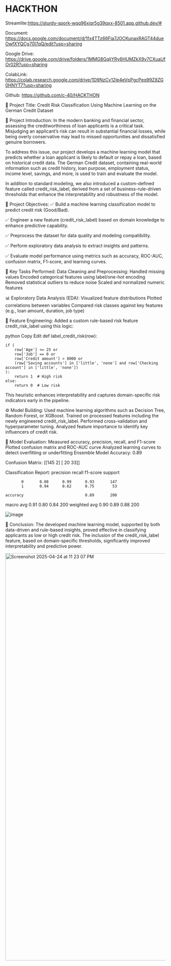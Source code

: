 # HACKTHON

Streamlite:https://sturdy-spork-wqq96xjqr5g39qxx-8501.app.github.dev/#

Document: https://docs.google.com/document/d/1fx4TTz66Fia7JOCKunaxRAGT44dueOwfXYQCg70I7qQ/edit?usp=sharing

Google Drive:
https://drive.google.com/drive/folders/1MMG8GqljYRy6HUMZkX9v7CXuaUfOr02R?usp=sharing

ColabLink:
https://colab.research.google.com/drive/1D9NzCv12le4eVpPgcPeq99Z8ZG0HNYT7?usp=sharing

Github:
https://github.com/c-40/HACKTHON

🔷 Project Title:
Credit Risk Classification Using Machine Learning on the German Credit Dataset

🔶 Project Introduction:
In the modern banking and financial sector, assessing the creditworthiness of loan applicants is a critical task. Misjudging an applicant’s risk can result in substantial financial losses, while being overly conservative may lead to missed opportunities and dissatisfied genuine borrowers.

To address this issue, our project develops a machine learning model that predicts whether a loan applicant is likely to default or repay a loan, based on historical credit data. The German Credit dataset, containing real-world information such as credit history, loan purpose, employment status, income level, savings, and more, is used to train and evaluate the model.

In addition to standard modeling, we also introduced a custom-defined feature called credit_risk_label, derived from a set of business-rule-driven thresholds that enhance the interpretability and robustness of the model.

🔹 Project Objectives:
✅ Build a machine learning classification model to predict credit risk (Good/Bad).

✅ Engineer a new feature (credit_risk_label) based on domain knowledge to enhance predictive capability.

✅ Preprocess the dataset for data quality and modeling compatibility.

✅ Perform exploratory data analysis to extract insights and patterns.

✅ Evaluate model performance using metrics such as accuracy, ROC-AUC, confusion matrix, F1-score, and learning curves.

🔸 Key Tasks Performed:
Data Cleaning and Preprocessing:
  Handled missing values
  Encoded categorical features using label/one-hot encoding
  Removed statistical outliers to reduce noise
  Scaled and normalized numeric features

📊 Exploratory Data Analysis (EDA):
Visualized feature distributions
Plotted correlations between variables
Compared risk classes against key features (e.g., loan amount, duration, job type)

🔢 Feature Engineering:
Added a custom rule-based risk feature credit_risk_label using this logic:

python
Copy
Edit
def label_credit_risk(row):

    if (
        row['Age'] <= 25 or
        row['Job'] == 0 or
        row['Credit amount'] > 8000 or
        (row['Saving accounts'] in ['little', 'none'] and row['Checking account'] in ['little', 'none'])
    ):
        return 1  # High risk
    else:
        return 0  # Low risk
This heuristic enhances interpretability and captures domain-specific risk indicators early in the pipeline.

⚙️ Model Building:
Used machine learning algorithms such as Decision Tree, Random Forest, or XGBoost.
Trained on processed features including the newly engineered credit_risk_label.
Performed cross-validation and hyperparameter tuning.
Analyzed feature importance to identify key influencers of credit risk.

🧪 Model Evaluation:
Measured accuracy, precision, recall, and F1-score
Plotted confusion matrix and ROC-AUC curve
Analyzed learning curves to detect overfitting or underfitting
Ensemble Model Accuracy: 0.89

Confusion Matrix:
 [[145   2]
 [ 20  33]]

Classification Report:
               precision    recall  f1-score   support

           0       0.88      0.99      0.93       147
           1       0.94      0.62      0.75        53

    accuracy                           0.89       200
   macro avg       0.91      0.80      0.84       200
weighted avg       0.90      0.89      0.88       200

![image](https://github.com/user-attachments/assets/2d895f1b-af5c-4411-95c0-2848d96867eb)


🔶 Conclusion:
The developed machine learning model, supported by both data-driven and rule-based insights, proved effective in classifying applicants as low or high credit risk. The inclusion of the credit_risk_label feature, based on domain-specific thresholds, significantly improved interpretability and predictive power.


<img width="1277" alt="Screenshot 2025-04-24 at 11 23 07 PM" src="https://github.com/user-attachments/assets/9c30bb7e-1ee2-4793-b638-22a2b67971bf" />





